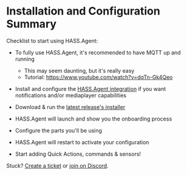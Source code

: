 # Installation and Configuration Summary

Checklist to start using HASS.Agent:

- To fully use HASS.Agent, it's recommended to have MQTT up and running
  - This may seem daunting, but it's really easy
  - Tutorial: https://www.youtube.com/watch?v=dqTn-Gk4Qeo

- Install and configure the [HASS.Agent integration](https://github.com/LAB02-Research/HASS.Agent-Integration) if you want notifications and/or mediaplayer capabilities
- Download & run the [latest release's installer](https://github.com/LAB02-Research/HASS.Agent/releases/latest)
- HASS.Agent will launch and show you the onboarding process
- Configure the parts you'll be using
- HASS.Agent will restart to activate your configuration
- Start adding Quick Actions, commands & sensors!

Stuck? [Create a ticket](https://github.com/LAB02-Research/HASS.Agent/issues) or [join on Discord](https://discord.gg/nMvqzwrVBU).
